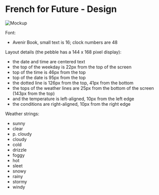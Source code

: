 French for Future - Design
=================================
![Mockup](https://raw.github.com/lepinsk/akaoka-sans/master/Mockup.png)

Font: 
* Avenir Book, small text is 16; clock numbers are 48

Layout details (the pebble has a 144 x 168 pixel display):
* the date and time are centered text
* the top of the weekday is 22px from the top of the screen
* top of the time is 46px from the top
* top of the date is 95px from the top
* the dotted line is 126px from the top, 41px from the bottom
* the tops of the weather lines are 25px from the bottom of the screen (143px from the top)
* and the temperature is left-aligned, 10px from the left edge
* the conditions are right-aligned, 10px from the right edge

Weather strings: 
* sunny
* clear
* p. cloudy
* cloudy
* cold
* drizzle
* foggy
* hot
* sleet
* snowy
* rainy
* stormy
* windy